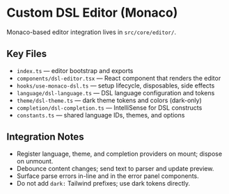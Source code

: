 # Custom DSL Editor (Monaco)

Monaco-based editor integration lives in `src/core/editor/`.

## Key Files
- `index.ts` — editor bootstrap and exports
- `components/dsl-editor.tsx` — React component that renders the editor
- `hooks/use-monaco-dsl.ts` — setup lifecycle, disposables, side effects
- `language/dsl-language.ts` — DSL language configuration and tokens
- `theme/dsl-theme.ts` — dark theme tokens and colors (dark-only)
- `completion/dsl-completion.ts` — IntelliSense for DSL constructs
- `constants.ts` — shared language IDs, themes, and options

## Integration Notes
- Register language, theme, and completion providers on mount; dispose on unmount.
- Debounce content changes; send text to parser and update preview.
- Surface parse errors in-line and in the error panel components.
- Do not add `dark:` Tailwind prefixes; use dark tokens directly.

